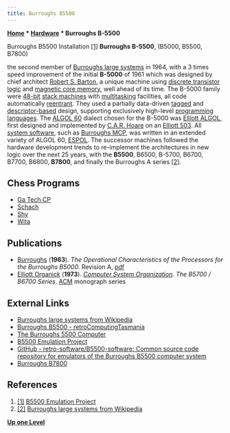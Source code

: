 ```yaml
---
title: Burroughs B5500
---
```

**[Home](Home "Home") * [Hardware](Hardware "Hardware") * Burroughs B-5500**

[](http://retro-b5500.blogspot.com/) Burroughs B5500 Installation <a id="cite-note-1" href="#cite-ref-1">[1]</a>
**Burroughs B-5500**, (B5000, B5500, B7800)

the second member of [Burroughs large systems](https://en.wikipedia.org/wiki/Burroughs_large_systems) in 1964, with a 3 times speed improvement of the initial **B-5000** of 1961 which was designed by chief architect [Robert S. Barton](Mathematician#RSBarton "Mathematician"), a unique machine using [discrete transistor logic](https://en.wikipedia.org/wiki/Electronic_component) and [magnetic core memory](Memory#Core "Memory"), well ahead of its time.
The B-5000 family were [48-bit](https://en.wikipedia.org/wiki/48-bit_computing) [stack machines](https://en.wikipedia.org/wiki/Stack_machine) with [multitasking](https://en.wikipedia.org/wiki/Multiprocessing) facilities, all code automatically [reentrant](<https://en.wikipedia.org/wiki/Reentrancy_(computing)>).
They used a partially data-driven [tagged](https://en.wikipedia.org/wiki/Tagged_architecture) and [descriptor-based](https://en.wikipedia.org/wiki/Burroughs_large_systems_descriptors) design, supporting exclusively high-level [programming languages](Languages "Languages").
The [ALGOL 60](Algol "Algol") dialect chosen for the B-5000 was [Elliott ALGOL](https://en.wikipedia.org/wiki/Elliott_ALGOL), first designed and implemented by [C.A.R. Hoare](Mathematician#CARHoare "Mathematician") on an [Elliott 503](https://en.wikipedia.org/wiki/Elliott_803).
All [system software](https://en.wikipedia.org/wiki/System_software), such as [Burroughs MCP](https://en.wikipedia.org/wiki/Burroughs_MCP), was written in an extended variety of ALGOL 60, [ESPOL](https://en.wikipedia.org/wiki/Executive_Systems_Problem_Oriented_Language).
The successor machines followed the hardware development trends to re-implement the architectures in new logic over the next 25 years,
with the **B5500**, B6500, B-5700, B6700, B7700, B6800, **B7800**, and finally the Burroughs A series <a id="cite-note-2" href="#cite-ref-2">[2]</a>.

## Chess Programs

- [Ga Tech CP](Ga_Tech_CP "Ga Tech CP")
- [Schach](Schach "Schach")
- [Shy](Shy "Shy")
- [Wita](Awit "Awit")

## Publications

- [Burroughs](https://en.wikipedia.org/wiki/Burroughs_Corporation) (**1963**). *The Operational Characteristics of the Processors for the Burroughs B5000*. Revision A, [pdf](http://www.bitsavers.org/pdf/burroughs/B5000_5500_5700/5000-21005_B5000_operChar.pdf)
- [Elliott Organick](https://en.wikipedia.org/wiki/Elliott_Organick) (**1973**). *[Computer System Organization](https://dl.acm.org/doi/book/10.5555/1095589). The B5700 / B6700 Series*. [ACM](ACM "ACM") monograph series

## External Links

- [Burroughs large systems from Wikipedia](https://en.wikipedia.org/wiki/Burroughs_large_systems)
- [Burroughs B5500 - retroComputingTasmania](https://sites.google.com/a/retrocomputingtasmania.com/home/home/projects/burroughs-b5500)
- [The Burroughs 5500 Computer](https://sky-visions.com/burroughs/)
- [B5500 Emulation Project](http://retro-b5500.blogspot.com/)
- [GitHub - retro-software/B5500-software: Common source code repository for emulators of the Burroughs B5500 computer system](https://github.com/retro-software/B5500-software)
- [Burroughs B7800](https://www.cs.helsinki.fi/u/kutvonen/index_files/Old/b7800.html)

## References

1. <a id="cite-ref-1" href="#cite-note-1">[1]</a> [B5500 Emulation Project](http://retro-b5500.blogspot.com/)
1. <a id="cite-ref-2" href="#cite-note-2">[2]</a> [Burroughs large systems from Wikipedia](https://en.wikipedia.org/wiki/Burroughs_large_systems)

**[Up one Level](Hardware "Hardware")**

